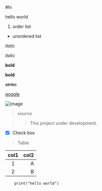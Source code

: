 #hi

hello world

1. order list

- unordered list

*italic*

_italic_

**bold**

__bold__

~~strike~~


[goggle](https://www.google.com)

![image](https://www.google.com/url?sa=i&url=https%3A%2F%2Fwww.pexels.com%2Fsearch%2Felephant%2F&psig=AOvVaw3Q86OyKTTtZG-MmPEe1B9s&ust=1761368628325000&source=images&cd=vfe&opi=89978449&ved=0CBUQjRxqFwoTCJCtxc6HvJADFQAAAAAdAAAAABAE)

> source

>> This project under development.

- [x] Check box

> Table

| col1 | col2 |
|:---:|---:|
| 1 | A |
| 2 | B |

~~~
    print("hello world")
~~~